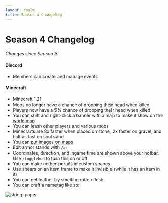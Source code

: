 ```yaml
---
layout: realm
title: Season 4 Changelog
---
```

# Season 4 Changelog

*Changes since Season 3.*

#### Discord
- Members can create and manage events

#### Minecraft
- Minecraft 1.21
- Mobs no longer have a chance of dropping their head when killed
- Players now have a 5% chance of dropping their head when killed
- You can shift and right-click a banner with a map to make it show on the [world map](https://realm.krafterdev.xyz)
- You can leash other players and various mobs
- Minecrarts are 8x faster when placed on stone, 2x faster on gravel, and half as fast on soul sand
- You can [put images on maps](/kraftersrealm/imageframe)
- Edit armor stands with `/as`
- Coordinates, direction, and ingame time are shown above your hotbar. Use `/togglehud` to turn this on or off
- You can make nether portals in custom shapes
- Use shears on an item frame to make it invisible (while it has an item in it)
- You can get leather by smelting rotten flesh
- You can craft a nametag like so:
  
 ![string, paper](https://github.com/user-attachments/assets/fbcbaea3-4b52-44c0-9e9a-cf45cd9991a3)
